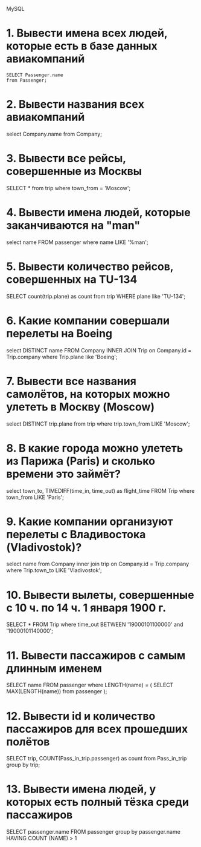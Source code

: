 


MySQL

# 1. Вывести имена всех людей, которые есть в базе данных авиакомпаний

``` 
SELECT Passenger.name
from Passenger; 
```

# 2. Вывести названия всеx авиакомпаний

select Company.name
from Company;

# 3. Вывести все рейсы, совершенные из Москвы

SELECT *
from trip
where town_from = 'Moscow';

# 4. Вывести имена людей, которые заканчиваются на "man"

select name
FROM passenger
where name LIKE '%man';

# 5. Вывести количество рейсов, совершенных на TU-134

SELECT count(trip.plane) as count
from trip
WHERE plane like 'TU-134';

# 6. Какие компании совершали перелеты на Boeing

select DISTINCT name
FROM Company
  INNER JOIN Trip on Company.id = Trip.company
where Trip.plane like 'Boeing';

# 7. Вывести все названия самолётов, на которых можно улететь в Москву (Moscow)

select DISTINCT trip.plane
from trip
where trip.town_from LIKE 'Moscow';

# 8. В какие города можно улететь из Парижа (Paris) и сколько времени это займёт?

select town_to,
  TIMEDIFF(time_in, time_out) as flight_time
FROM Trip
where town_from LIKE 'Paris';

# 9. Какие компании организуют перелеты с Владивостока (Vladivostok)?

select name
from Company
  inner join trip on Company.id = Trip.company
where Trip.town_to LIKE 'Vladivostok';

# 10. Вывести вылеты, совершенные с 10 ч. по 14 ч. 1 января 1900 г.

SELECT *
FROM Trip
where time_out BETWEEN '19000101100000' and '19000101140000';

# 11. Вывести пассажиров с самым длинным именем

SELECT name
FROM passenger
where LENGTH(name) = (
    SELECT MAX(LENGTH(name))
    from passenger
  );

# 12. Вывести id и количество пассажиров для всех прошедших полётов

SELECT trip,
  COUNT(Pass_in_trip.passenger) as count
from Pass_in_trip
group by trip;

# 13. Вывести имена людей, у которых есть полный тёзка среди пассажиров

SELECT passenger.name
FROM passenger
group by passenger.name
HAVING COUNT (NAME) > 1
